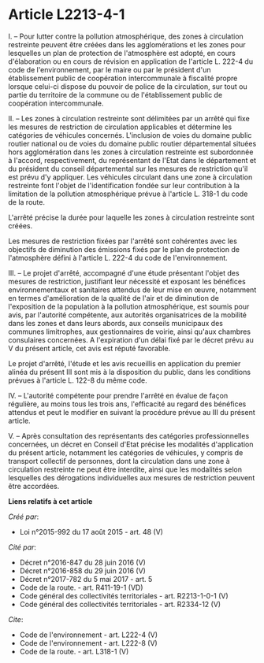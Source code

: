 # Article L2213-4-1

I. – Pour lutter contre la pollution atmosphérique, des zones à circulation restreinte peuvent être créées dans les
agglomérations et les zones pour lesquelles un plan de protection de l'atmosphère est adopté, en cours d'élaboration ou en
cours de révision en application de l'article L. 222-4 du code de l'environnement, par le maire ou par le président d'un
établissement public de coopération intercommunale à fiscalité propre lorsque celui-ci dispose du pouvoir de police de la
circulation, sur tout ou partie du territoire de la commune ou de l'établissement public de coopération intercommunale. 

II. – Les zones à circulation restreinte sont délimitées par un arrêté qui fixe les mesures de restriction de circulation
applicables et détermine les catégories de véhicules concernés. L'inclusion de voies du domaine public routier national ou de
voies du domaine public routier départemental situées hors agglomération dans les zones à circulation restreinte est
subordonnée à l'accord, respectivement, du représentant de l'Etat dans le département et du président du conseil
départemental sur les mesures de restriction qu'il est prévu d'y appliquer. Les véhicules circulant dans une zone à
circulation restreinte font l'objet de l'identification fondée sur leur contribution à la limitation de la pollution
atmosphérique prévue à l'article L. 318-1 du code de la route. 

L'arrêté précise la durée pour laquelle les zones à circulation restreinte sont créées. 

Les mesures de restriction fixées par l'arrêté sont cohérentes avec les objectifs de diminution des émissions fixés par le
plan de protection de l'atmosphère défini à l'article L. 222-4 du code de l'environnement. 

III. – Le projet d'arrêté, accompagné d'une étude présentant l'objet des mesures de restriction, justifiant leur nécessité et
exposant les bénéfices environnementaux et sanitaires attendus de leur mise en œuvre, notamment en termes d'amélioration de
la qualité de l'air et de diminution de l'exposition de la population à la pollution atmosphérique, est soumis pour avis, par
l'autorité compétente, aux autorités organisatrices de la mobilité dans les zones et dans leurs abords, aux conseils
municipaux des communes limitrophes, aux gestionnaires de voirie, ainsi qu'aux chambres consulaires concernées. A
l'expiration d'un délai fixé par le décret prévu au V du présent article, cet avis est réputé favorable. 

Le projet d'arrêté, l'étude et les avis recueillis en application du premier alinéa du présent III sont mis à la disposition
du public, dans les conditions prévues à l'article L. 122-8 du même code. 

IV. – L'autorité compétente pour prendre l'arrêté en évalue de façon régulière, au moins tous les trois ans, l'efficacité au
regard des bénéfices attendus et peut le modifier en suivant la procédure prévue au III du présent article. 

V. – Après consultation des représentants des catégories professionnelles concernées, un décret en Conseil d'Etat précise les
modalités d'application du présent article, notamment les catégories de véhicules, y compris de transport collectif de
personnes, dont la circulation dans une zone à circulation restreinte ne peut être interdite, ainsi que les modalités selon
lesquelles des dérogations individuelles aux mesures de restriction peuvent être accordées.

**Liens relatifs à cet article**

_Créé par_:

  - Loi n°2015-992 du 17 août 2015 - art. 48 (V)

_Cité par_:

  - Décret n°2016-847 du 28 juin 2016 (V)
  - Décret n°2016-858 du 29 juin 2016 (V)
  - Décret n°2017-782 du 5 mai 2017 - art. 5
  - Code de la route. - art. R411-19-1 (VD)
  - Code général des collectivités territoriales - art. R2213-1-0-1 (V)
  - Code général des collectivités territoriales - art. R2334-12 (V)

_Cite_:

  - Code de l'environnement - art. L222-4 (V)
  - Code de l'environnement - art. L222-8 (V)
  - Code de la route. - art. L318-1 (V)
